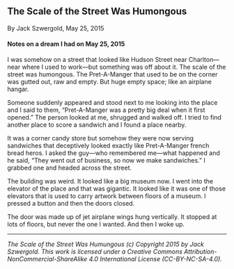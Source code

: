 ## The Scale of the Street Was Humongous

By Jack Szwergold, May 25, 2015

#### Notes on a dream I had on May 25, 2015

I was somehow on a street that looked like Hudson Street near Charlton—near where I used to work—but something was off about it. The scale of the street was humongous. The Pret-A-Manger that used to be on the corner was gutted out, raw and empty. But huge empty space; like an airplane hangar.

Someone suddenly appeared and stood next to me looking into the place and I said to them, “Pret-A-Manger was a pretty big deal when it first opened.” The person looked at me, shrugged and walked off. I tried to find another place to score a sandwich and I found a place nearby.

It was a corner candy store but somehow they were now serving sandwiches that deceptively looked exactly like Pret-A-Manger french bread heros. I asked the guy—who remembered me—what happened and he said, “They went out of business, so now we make sandwiches.” I grabbed one and headed across the street.

The building was weird. It looked like a big museum now. I went into the elevator of the place and that was gigantic. It looked like it was one of those elevators that is used to carry artwork between floors of a museum. I pressed a button and then the doors closed.

The door was made up of jet airplane wings hung vertically. It stopped at lots of floors, but never the one I wanted. And then I woke up.

***

*The Scale of the Street Was Humungous (c) Copyright 2015 by Jack Szwergold. This work is licensed under a Creative Commons Attribution-NonCommercial-ShareAlike 4.0 International License (CC-BY-NC-SA-4.0).*